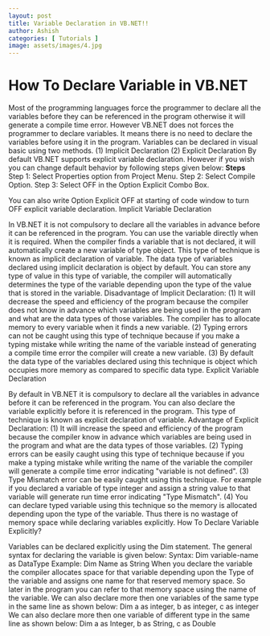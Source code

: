 ```yaml
---
layout: post
title: Variable Declaration in VB.NET!!
author: Ashish
categories: [ Tutorials ]
image: assets/images/4.jpg
---
```

# How To Declare Variable in VB.NET

Most of the programming languages force the programmer to declare all the variables before they can be referenced in the program otherwise it will generate a compile time error.
However VB.NET does not forces the programmer to declare variables. It means there is no need to declare the variables before using it in the program.
Variables can be declared in visual basic using two methods.
(1) Implicit Declaration
(2) Explicit Declaration
By default VB.NET supports explicit variable declaration. However if you wish you can change default behavior by following steps given below:
**Steps**
Step 1: Select Properties option from Project Menu. 
Step 2: Select Compile Option.
Step 3: Select OFF in the Option Explicit Combo Box. 

You can also write Option Explicit OFF at starting of code window to turn OFF explicit variable declaration. 
Implicit Variable Declaration

In VB.NET it is not compulsory to declare all the variables in advance before it can be referenced in the program.
You can use the variable directly when it is required. When the compiler finds a variable that is not declared, it will automatically create a new variable of type object. This type of technique is known as implicit declaration of variable. 
The data type of variables declared using implicit declaration is object by default. You can store any type of value in this type of variable, the compiler will automatically determines the type of the variable depending upon the type of the value that is stored in the variable. 
Disadvantage of Implicit Declaration:
(1) It will decrease the speed and efficiency of the program because the compiler does not know in advance which variables are being used in the program and what are the data types of those variables. The compiler has to allocate memory to every variable when it finds a new variable. 
(2) Typing errors can not be caught using this type of technique because if you make a typing mistake while writing the name of the variable instead of generating a compile time error the compiler will create a new variable. 
(3) By default the data type of the variables declared using this technique is object which occupies more memory as compared to specific data type.
Explicit Variable Declaration

By default in VB.NET it is compulsory to declare all the variables in advance before it can be referenced in the program.
You can also declare the variable explicitly before it is referenced in the program. This type of technique is known as explicit declaration of variable. 
Advantage of Explicit Declaration:
(1) It will increase the speed and efficiency of the program because the compiler know in advance which variables are being used in the program and what are the data types of those variables.
(2) Typing errors can be easily caught using this type of technique because if you make a typing mistake while writing the name of the variable the compiler will generate a compile time error indicating "variable is not defined".
(3) Type Mismatch error can be easily caught using this technique. For example if you declared a variable of type integer and assign a string value to that variable will generate run time error indicating "Type Mismatch".
(4) You can declare typed variable using this technique so the memory is allocated depending upon the type of the variable. Thus there is no wastage of memory space while declaring variables explicitly.
How To Declare Variable Explicitly?

Variables can be declared explicitly using the Dim statement.
The general syntax for declaring the variable is given below:
Syntax:
Dim variable-name as DataType
Example:
Dim Name as String 
When you declare the variable the compiler allocates space for that variable depending upon the Type of the variable and assigns one name for that reserved memory space. So later in the program you can refer to that memory space using the name of the variable.
We can also declare more then one variables of the same type in the same line as shown below:
Dim a as integer, b as integer, c as integer
We can also declare more then one variable of different type in the same line as shown below:
Dim a as Integer, b as String, c as Double
